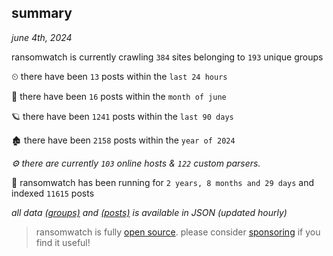 
## summary
_june 4th, 2024_

ransomwatch is currently crawling `384` sites belonging to `193` unique groups

⏲ there have been `13` posts within the `last 24 hours`

🦈 there have been `16` posts within the `month of june`

🪐 there have been `1241` posts within the `last 90 days`

🏚 there have been `2158` posts within the `year of 2024`

_⚙️ there are currently `103` online hosts & `122` custom parsers._

🦕 ransomwatch has been running for `2 years, 8 months and 29 days` and indexed `11615` posts

_all data  [(groups)](http://ransomwhat.telemetry.ltd/groups) and [(posts)](http://ransomwhat.telemetry.ltd/posts) is available in JSON (updated hourly)_

> ransomwatch is fully [open source](https://github.com/joshhighet/ransomwatch#ransomwatch--). please consider [sponsoring](https://github.com/sponsors/joshhighet) if you find it useful!
